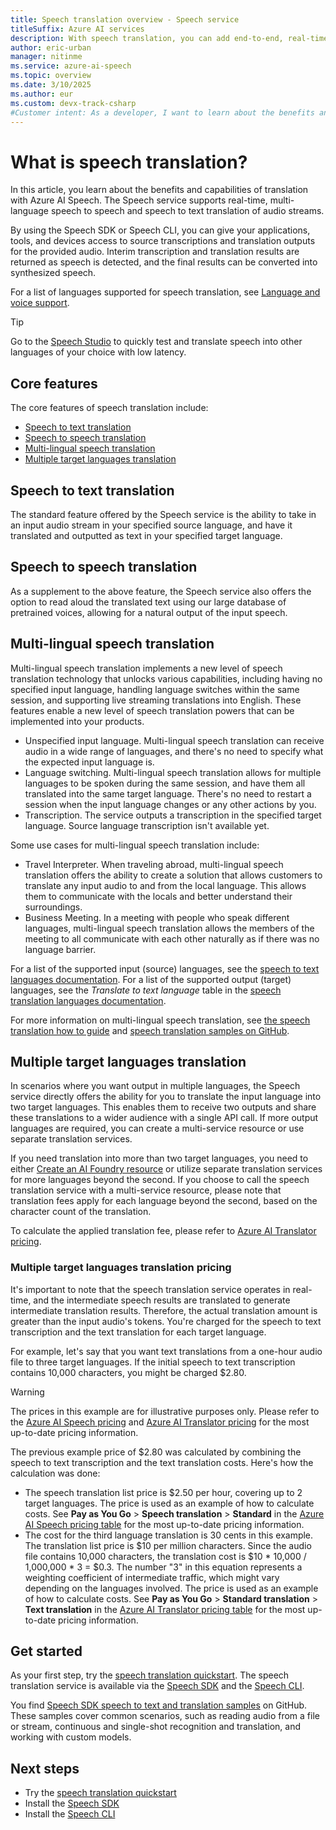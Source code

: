 ```yaml
---
title: Speech translation overview - Speech service
titleSuffix: Azure AI services
description: With speech translation, you can add end-to-end, real-time, multi-language translation of speech to your applications, tools, and devices.
author: eric-urban
manager: nitinme
ms.service: azure-ai-speech
ms.topic: overview
ms.date: 3/10/2025
ms.author: eur
ms.custom: devx-track-csharp
#Customer intent: As a developer, I want to learn about the benefits and capabilities of speech translation with Azure AI Speech.
---
```


# What is speech translation?

In this article, you learn about the benefits and capabilities of translation with Azure AI Speech. The Speech service supports real-time, multi-language speech to speech and speech to text translation of audio streams. 

By using the Speech SDK or Speech CLI, you can give your applications, tools, and devices access to source transcriptions and translation outputs for the provided audio. Interim transcription and translation results are returned as speech is detected, and the final results can be converted into synthesized speech.

For a list of languages supported for speech translation, see [Language and voice support](language-support.md?tabs=speech-translation).

> [!TIP]
> Go to the [Speech Studio](https://aka.ms/speechstudio/speechtranslation) to quickly test and translate speech into other languages of your choice with low latency.

## Core features

The core features of speech translation include:

- [Speech to text translation](#speech-to-text-translation)
- [Speech to speech translation](#speech-to-speech-translation)
- [Multi-lingual speech translation](#multi-lingual-speech-translation)
- [Multiple target languages translation](#multiple-target-languages-translation)

## Speech to text translation

The standard feature offered by the Speech service is the ability to take in an input audio stream in your specified source language, and have it translated and outputted as text in your specified target language. 

## Speech to speech translation

As a supplement to the above feature, the Speech service also offers the option to read aloud the translated text using our large database of pretrained voices, allowing for a natural output of the input speech. 

## Multi-lingual speech translation

Multi-lingual speech translation implements a new level of speech translation technology that unlocks various capabilities, including having no specified input language, handling language switches within the same session, and supporting live streaming translations into English. These features enable a new level of speech translation powers that can be implemented into your products. 

- Unspecified input language. Multi-lingual speech translation can receive audio in a wide range of languages, and there's no need to specify what the expected input language is. 
- Language switching. Multi-lingual speech translation allows for multiple languages to be spoken during the same session, and have them all translated into the same target language. There's no need to restart a session when the input language changes or any other actions by you. 
- Transcription. The service outputs a transcription in the specified target language. Source language transcription isn't available yet. 

Some use cases for multi-lingual speech translation include:

- Travel Interpreter. When traveling abroad, multi-lingual speech translation offers the ability to create a solution that allows customers to translate any input audio to and from the local language. This allows them to communicate with the locals and better understand their surroundings. 
- Business Meeting. In a meeting with people who speak different languages, multi-lingual speech translation allows the members of the meeting to all communicate with each other naturally as if there was no language barrier. 

For a list of the supported input (source) languages, see the [speech to text languages documentation](language-support.md?tabs=stt). For a list of the supported output (target) languages, see the *Translate to text language* table in the [speech translation languages documentation](language-support.md?tabs=speech-translation).

For more information on multi-lingual speech translation, see [the speech translation how to guide](./how-to-translate-speech.md#multi-lingual-speech-translation-without-source-language-candidates) and [speech translation samples on GitHub](https://github.com/Azure-Samples/cognitive-services-speech-sdk/blob/master/samples/csharp/sharedcontent/console/translation_samples.cs#L472).

## Multiple target languages translation

In scenarios where you want output in multiple languages, the Speech service directly offers the ability for you to translate the input language into two target languages. This enables them to receive two outputs and share these translations to a wider audience with a single API call. If more output languages are required, you can create a multi-service resource or use separate translation services. 

If you need translation into more than two target languages, you need to either [Create an AI Foundry resource](../multi-service-resource.md) or utilize separate translation services for more languages beyond the second. If you choose to call the speech translation service with a multi-service resource, please note that translation fees apply for each language beyond the second, based on the character count of the translation. 

To calculate the applied translation fee, please refer to [Azure AI Translator pricing](https://azure.microsoft.com/products/ai-services/ai-translator#Pricing). 

### Multiple target languages translation pricing

It's important to note that the speech translation service operates in real-time, and the intermediate speech results are translated to generate intermediate translation results. Therefore, the actual translation amount is greater than the input audio's tokens. You're charged for the speech to text transcription and the text translation for each target language.

For example, let's say that you want text translations from a one-hour audio file to three target languages. If the initial speech to text transcription contains 10,000 characters, you might be charged $2.80. 

> [!WARNING]
> The prices in this example are for illustrative purposes only. Please refer to the [Azure AI Speech pricing](https://azure.microsoft.com/pricing/details/cognitive-services/speech-services/) and [Azure AI Translator pricing](https://azure.microsoft.com/pricing/details/cognitive-services/translator/) for the most up-to-date pricing information.

The previous example price of $2.80 was calculated by combining the speech to text transcription and the text translation costs. Here's how the calculation was done: 
- The speech translation list price is $2.50 per hour, covering up to 2 target languages. The price is used as an example of how to calculate costs. See **Pay as You Go** > **Speech translation** > **Standard** in the [Azure AI Speech pricing table](https://azure.microsoft.com/pricing/details/cognitive-services/speech-services/) for the most up-to-date pricing information.
- The cost for the third language translation is 30 cents in this example. The translation list price is $10 per million characters. Since the audio file contains 10,000 characters, the translation cost is $10 * 10,000 / 1,000,000 * 3 = $0.3. The number "3" in this equation represents a weighting coefficient of intermediate traffic, which might vary depending on the languages involved. The price is used as an example of how to calculate costs. See **Pay as You Go** > **Standard translation** > **Text translation** in the [Azure AI Translator pricing table](https://azure.microsoft.com/pricing/details/cognitive-services/translator/) for the most up-to-date pricing information.

## Get started

As your first step, try the [speech translation quickstart](get-started-speech-translation.md). The speech translation service is available via the [Speech SDK](speech-sdk.md) and the [Speech CLI](spx-overview.md).

You find [Speech SDK speech to text and translation samples](https://github.com/Azure-Samples/cognitive-services-speech-sdk) on GitHub. These samples cover common scenarios, such as reading audio from a file or stream, continuous and single-shot recognition and translation, and working with custom models.

## Next steps

* Try the [speech translation quickstart](get-started-speech-translation.md)
* Install the [Speech SDK](speech-sdk.md)
* Install the [Speech CLI](spx-overview.md)
